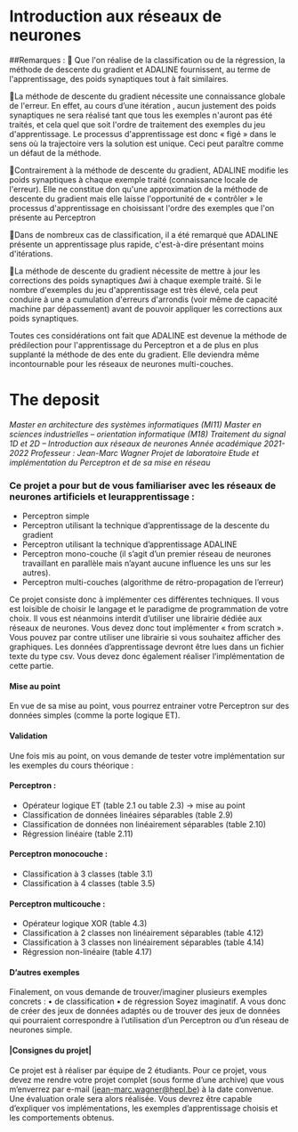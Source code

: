 # Introduction aux réseaux de neurones

##Remarques :
 Que l'on réalise de la
classification ou de la régression, la méthode de descente du gradient et ADALINE fournissent, au terme de l'apprentissage, des poids synaptiques tout
à fait similaires.

La méthode de descente du gradient nécessite une connaissance globale de l'erreur. 
En effet, au cours d’une itération
, aucun justement des poids synaptiques ne sera réalisé tant que tous les exemples n'auront pas été traités, et cela quel que soit l'ordre de traitement des exemples du jeu d'apprentissage. 
Le processus d'apprentissage est donc « figé » dans le sens où la trajectoire vers la solution est unique. Ceci peut paraître comme un défaut de la méthode.

Contrairement à la méthode de descente du gradient, ADALINE modifie les poids synaptiques à chaque exemple traité (connaissance locale de l'erreur). 
Elle ne constitue don qu'une approximation de la méthode de descente du gradient mais elle laisse l'opportunité de « contrôler » le processus d'apprentissage en choisissant l'ordre des exemples que l'on présente au Perceptron

Dans de nombreux cas de classification, il a été remarqué que ADALINE présente un apprentissage plus rapide, c'est-à-dire présentant moins d'itérations.

La méthode de descente du gradient nécessite de mettre à jour les corrections des poids synaptiques ∆wi à chaque exemple traité. Si le nombre d'exemples du jeu d'apprentissage est très élevé, cela peut conduire à une a cumulation d'erreurs d'arrondis (voir même de capacité machine par dépassement) avant de pouvoir appliquer les corrections aux poids synaptiques.

Toutes ces considérations ont fait que ADALINE est devenue la méthode de prédilection pour l'apprentissage du Perceptron et a de plus en plus supplanté la méthode de des ente du gradient. Elle deviendra même incontournable pour les réseaux de neurones multi-couches.

# The deposit

*Master en architecture des systèmes informatiques (MI11)
Master en sciences industrielles – orientation informatique (M18)
Traitement du signal 1D et 2D – Introduction aux réseaux de neurones
Année académique 2021-2022
Professeur : Jean-Marc Wagner
Projet de laboratoire
Etude et implémentation du Perceptron et de sa mise en réseau*
### Ce projet a pour but de vous familiariser avec les réseaux de neurones artificiels et leurapprentissage :
* Perceptron simple
* Perceptron utilisant la technique d’apprentissage de la descente du gradient
* Perceptron utilisant la technique d’apprentissage ADALINE
* Perceptron mono-couche (il s’agit d’un premier réseau de neurones travaillant en parallèle
mais n’ayant aucune influence les uns sur les autres).
* Perceptron multi-couches (algorithme de rétro-propagation de l’erreur)

Ce projet consiste donc à implémenter ces différentes techniques. Il vous est loisible de choisir le 
langage et le paradigme de programmation de votre choix. Il vous est néanmoins interdit d’utiliser 
une librairie dédiée aux réseaux de neurones. Vous devez donc tout implémenter « from scratch ».
Vous pouvez par contre utiliser une librairie si vous souhaitez afficher des graphiques.
Les données d’apprentissage devront être lues dans un fichier texte du type csv. Vous devez donc 
également réaliser l’implémentation de cette partie.
#### Mise au point
En vue de sa mise au point, vous pourrez entrainer votre Perceptron sur des données simples 
(comme la porte logique ET). 
#### Validation
Une fois mis au point, on vous demande de tester votre implémentation sur les exemples du cours 
théorique :
#### Perceptron :
- Opérateur logique ET (table 2.1 ou table 2.3) → mise au point
- Classification de données linéaires séparables (table 2.9)
- Classification de données non linéairement séparables (table 2.10)
- Régression linéaire (table 2.11)
#### Perceptron monocouche :
- Classification à 3 classes (table 3.1)
- Classification à 4 classes (table 3.5)
#### Perceptron multicouche :
- Opérateur logique XOR (table 4.3)
- Classification à 2 classes non linéairement séparables (table 4.12)
- Classification à 3 classes non linéairement séparables (table 4.14)
- Régression non-linéaire (table 4.17)
#### D’autres exemples
Finalement, on vous demande de trouver/imaginer plusieurs exemples concrets :
• de classification
• de régression
Soyez imaginatif. A vous donc de créer des jeux de données adaptés ou de trouver des jeux de 
données qui pourraient correspondre à l’utilisation d’un Perceptron ou d’un réseau de neurones 
simple.
#### |Consignes du projet|

Ce projet est à réaliser par équipe de 2 étudiants.
Pour ce projet, vous devez me rendre votre projet complet (sous forme d’une archive) que vous 
m’enverrez par e-mail (jean-marc.wagner@hepl.be) à la date convenue. 
Une évaluation orale sera alors réalisée. Vous devrez être capable d’expliquer vos implémentations, 
les exemples d’apprentissage choisis et les comportements obtenus.